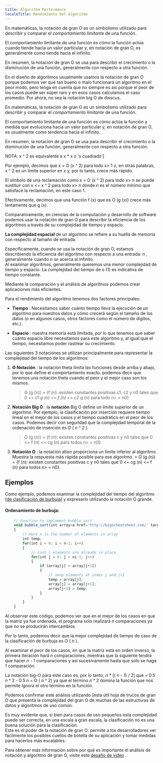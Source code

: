 ```yaml
---
title: Algorithm Performance
localeTitle: Rendimiento del algoritmo
---
```

En matemáticas, la notación de gran O es un simbolismo utilizado para describir y comparar el _comportamiento limitante_ de una función.  

El comportamiento limitante de una función es cómo la función actúa cuando tiende hacia un valor particular y, en notación de gran O, es generalmente como tiende hacia el infinito.

En resumen, la notación de gran O se usa para describir el crecimiento o la disminución de una función, generalmente con respecto a otra función.

En el diseño de algoritmos usualmente usamos la notación de gran O porque podemos ver qué tan bueno o malo funcionará un algoritmo en el peor modo. pero tenga en cuenta que no siempre es así porque el peor de los casos puede ser súper raro y en esos casos calculamos el caso promedio. Por ahora, no sea la notación big O de disscus.

En matemáticas, la notación de gran O es un simbolismo utilizado para describir y comparar el _comportamiento limitante_ de una función.

El comportamiento limitante de una función es cómo actúa la función a medida que evoluciona hacia un valor particular y, en notación de gran O, es usualmente como tendencia hacia el infinito.

En resumen, la notación de gran O se usa para describir el crecimiento o la disminución de una función, generalmente con respecto a otra función.

NOTA: x ^ 2 es equivalente a x \* x o 'x cuadrado'\]

Por ejemplo, decimos que x = O (x ^ 2) para todo x> 1 o, en otras palabras, x ^ 2 es un límite superior en x y, por lo tanto, crece más rápido.  

El símbolo de una reclamación como x = O (x ^ 2) para todo x> _n_ se puede sustituir con x <= x ^ 2 para todo x> _n_ donde _n_ es el número mínimo que satisface la reclamación, en este caso 1.

Efectivamente, decimos que una función f (x) que es O (g (x)) crece más lentamente que g (x).

Comparativamente, en ciencias de la computación y desarrollo de software podemos usar la notación de gran O para describir la eficiencia de los algoritmos a través de su complejidad de tiempo y espacio.

**La complejidad espacial** de un algoritmo se refiere a su huella de memoria con respecto al tamaño de entrada.

Específicamente, cuando se usa la notación de gran O, estamos describiendo la eficiencia del algoritmo con respecto a una entrada: _n_ , generalmente cuando _n se_ acerca al infinito.  
Al examinar algoritmos, generalmente queremos una menor complejidad de tiempo y espacio. La complejidad del tiempo de o (1) es indicativa de tiempo constante.

Mediante la comparación y el análisis de algoritmos podemos crear aplicaciones más eficientes.

Para el rendimiento del algoritmo tenemos dos factores principales:

*   **Tiempo** : Necesitamos saber cuánto tiempo lleva la ejecución de un algoritmo para nuestros datos y cómo crecerá según el tamaño de los datos (o en algunos casos, otros factores como el número de dígitos, etc.).
    
*   **Espacio** : nuestra memoria está limitada, por lo que tenemos que saber cuánto espacio libre necesitamos para este algoritmo y, al igual que el tiempo, necesitamos poder rastrear su crecimiento.
    

Las siguientes 3 notaciones se utilizan principalmente para representar la complejidad del tiempo de los algoritmos:

1.  **Θ Notación** : la notación theta limita las funciones desde arriba y abajo, por lo que define el comportamiento exacto. podemos decir que tenemos una notación theta cuando el peor y el mejor caso son los mismos.
    
    > Θ (g (n)) = {f (n): existen constantes positivas c1, c2 y n0 tales que 0 <= c1 _g (n) <= f (n) <= c2_ g (n) para todo n> = n0}
    
2.  **Notación Big O** : la **notación** Big O define un límite superior de un algoritmo. Por ejemplo, la clasificación por inserción requiere tiempo lineal en el mejor de los casos y el tiempo cuadrático en el peor de los casos. Podemos decir con seguridad que la complejidad temporal de la ordenación de inserción es _O_ ( _n ^ 2_ ).
    
    > O (g (n)) = {f (n): existen constantes positivas c y n0 tales que 0 <= f (n) <= cg (n) para todos n> = n0}
    
3.  **Notación Ω** : la notación ation proporciona un límite inferior al algoritmo. Muestra la respuesta más rápida posible para ese algoritmo. > Ω (g (n)) = {f (n): existen constantes positivas c y n0 tales que 0 <= cg (n) <= f (n) para todos n> = n0}.
    

## Ejemplos

Como ejemplo, podemos examinar la complejidad del tiempo del algoritmo [\[de clasificación de burbuja\]](https://github.com/FreeCodeCamp/wiki/blob/master/Algorithms-Bubble-Sort.md#algorithm-bubble-sort) y expresarlo utilizando la notación O grande.

#### Ordenamiento de burbuja:

```javascript
    // Function to implement bubble sort 
    void bubble_sort(int array<a href='http://bigocheatsheet.com/' target='_blank' rel='nofollow'>], int n) 
    { 
        // Here n is the number of elements in array 
        int temp; 
        for(int i = 0; i < n-1; i++) 
        { 
            // Last i elements are already in place 
            for(int j = 0; j < ni-1; j++) 
            { 
                if (array[j] > array[j+1]) 
                { 
                    // swap elements at index j and j+1 
                    temp = array[j]; 
                    array[j] = array[j+1]; 
                    array[j+1] = temp; 
                } 
            } 
        } 
    } 
```

Al observar este código, podemos ver que en el mejor de los casos en que la matriz ya fue ordenada, el programa solo realizará _n_ comparaciones ya que no se producirán intercambios.

Por lo tanto, podemos decir que la mejor complejidad de tiempo de caso de la clasificación de burbuja es O ( _n_ ).

Al examinar el peor de los casos, en que la matriz está en orden inverso, la primera iteración hará _n_ comparaciones, mientras que la siguiente tendrá que hacer _n_ - 1 comparaciones y así sucesivamente hasta que solo se haga 1 comparación.

La notación big-O para este caso es, por lo tanto, _n_ \* \[( _n_ - 1) / 2\] que = 0.5 _n_ ^ 2 - 0.5 _n_ = O ( _n_ ^ 2) ya que el término _n_ ^ 2 domina la función que nos permite Ignora el otro término en la función.

Podemos confirmar este análisis utilizando \[esta útil hoja de trucos de gran O que presenta la complejidad del gran O de muchas de las estructuras de datos y algoritmos de uso común.

Es muy evidente que, si bien para casos de uso pequeños esta complejidad puede ser correcta, en una escala a gran escala, la clasificación no es una buena solución para la clasificación.  
Este es el poder de la notación de gran O: permite a los desarrolladores ver fácilmente los posibles cuellos de botella de su aplicación y tomar medidas para hacerlos más escalables.

Para obtener más información sobre por qué es importante el análisis de notación y algoritmo de gran O, visite este [desafío de video](https://www.freecodecamp.com/videos/big-o-notation-what-it-is-and-why-you-should-care) .

